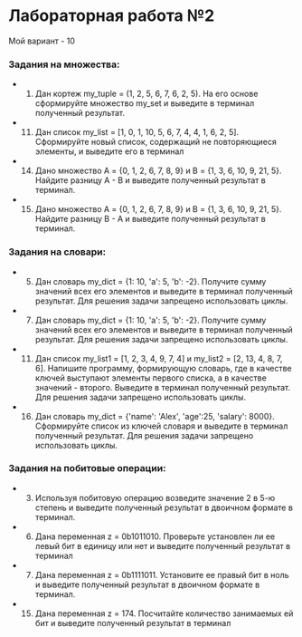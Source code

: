 # Лабораторная работа №2

Мой вариант - 10

### Задания на множества:

- 1. Дан кортеж my_tuple = (1, 2, 5, 6, 7, 6, 2, 5). На его основе сформируйте множество my_set и выведите в терминал полученный результат.

- 11. Дан список my_list = [1, 0, 1, 10, 5, 6, 7, 4, 4, 1, 6, 2, 5]. Сформируйте
новый список, содержащий не повторяющиеся элементы, и выведите его
в терминал

- 14. Дано множество A = {0, 1, 2, 6, 7, 8, 9} и B = {1, 3, 6, 10, 9, 21, 5}. Найдите разницу A - B и выведите полученный результат в терминал.

- 15. Дано множество A = {0, 1, 2, 6, 7, 8, 9} и B = {1, 3, 6, 10, 9, 21, 5}. Найдите разницу B - A и выведите полученный результат в терминал. 


### Задания на словари:


- 5. Дан словарь my_dict = {1: 10, 'a': 5, 'b': -2}. Получите сумму значений
всех его элементов и выведите в терминал полученный результат. Для
решения задачи запрещено использовать циклы.

- 7. Дан словарь my_dict = {1: 10, 'a': 5, 'b': -2}. Получите сумму значений
всех его элементов и выведите в терминал полученный результат. Для
решения задачи запрещено использовать циклы.

- 11. Дан список my_list1 = [1, 2, 3, 4, 9, 7, 4] и my_list2 = [2, 13, 4, 8, 7, 6].
Напишите программу, формирующую словарь, где в качестве ключей
выступают элементы первого списка, а в качестве значений - второго.
Выведите в терминал полученный результат. Для решения задачи
запрещено использовать циклы.

- 16. Дан словарь my_dict = {'name': 'Alex', 'age':25, 'salary': 8000}.
Сформируйте список из ключей словаря и выведите в терминал
полученный результат. Для решения задачи запрещено использовать
циклы.



### Задания на побитовые операции:


- 3. Используя побитовую операцию возведите значение 2 в 5-ю степень
и выведите полученный результат в двоичном формате в терминал.

- 6. Дана переменная z = 0b1011010. Проверьте установлен ли ее левый
бит в единицу или нет и выведите полученный результат в терминал

- 7. Дана переменная z = 0b1111011. Установите ее правый бит в ноль и
выведите полученный результат в двоичном формате в терминал.

- 15. Дана переменная z = 174. Посчитайте количество занимаемых ей бит
и выведите полученный результат в терминал
